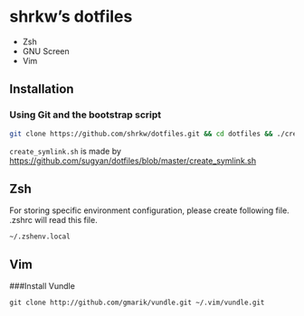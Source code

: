 # shrkw’s dotfiles

- Zsh
- GNU Screen
- Vim

## Installation

### Using Git and the bootstrap script

```bash
git clone https://github.com/shrkw/dotfiles.git && cd dotfiles && ./create_symlink.sh
```

`create_symlink.sh` is made by https://github.com/sugyan/dotfiles/blob/master/create_symlink.sh


## Zsh

For storing specific environment configuration, please create following file.
.zshrc will read this file.

    ~/.zshenv.local


## Vim

###Install Vundle

    git clone http://github.com/gmarik/vundle.git ~/.vim/vundle.git


